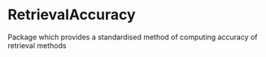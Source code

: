 # RetrievalAccuracy
 Package which provides a standardised method of computing accuracy of retrieval methods

